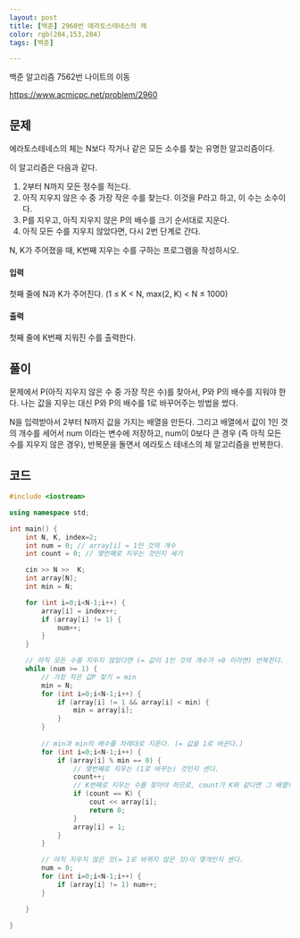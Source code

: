 ```yaml
---
layout: post
title: [백준] 2960번 에라토스테네스의 체
color: rgb(204,153,204)
tags: [백준]

---
```


백준 알고리즘 7562번 나이트의 이동

https://www.acmicpc.net/problem/2960

## 문제

에라토스테네스의 체는 N보다 작거나 같은 모든 소수를 찾는 유명한 알고리즘이다.

이 알고리즘은 다음과 같다.

1. 2부터 N까지 모든 정수를 적는다.
2. 아직 지우지 않은 수 중 가장 작은 수를 찾는다. 이것을 P라고 하고, 이 수는 소수이다.
3. P를 지우고, 아직 지우지 않은 P의 배수를 크기 순서대로 지운다.
4. 아직 모든 수를 지우지 않았다면, 다시 2번 단계로 간다.

N, K가 주어졌을 때, K번째 지우는 수를 구하는 프로그램을 작성하시오.

#### 입력

첫째 줄에 N과 K가 주어진다. (1 ≤ K < N, max(2, K) < N ≤ 1000)

#### 출력

첫째 줄에 K번째 지워진 수를 출력한다.



## 풀이

 문제에서 P(아직 지우지 않은 수 중 가장 작은 수)를 찾아서, P와 P의 배수를 지워야 한다. 나는 값을 지우는 대신 P와 P의 배수를 1로 바꾸어주는 방법을 썼다. 

 N을 입력받아서 2부터 N까지 값을 가지는 배열을 만든다. 그리고 배열에서 값이 1인 것의 개수를 세어서 num 이라는 변수에 저장하고, num이 0보다 큰 경우 (즉 아직 모든 수를 지우지 않은 경우), 반복문을 돌면서 에라토스 테네스의 체 알고리즘을 반복한다. 



## 코드

```c++
#include <iostream>

using namespace std;

int main() {
    int N, K, index=2;
    int num = 0; // array[i] = 1인 것의 개수
    int count = 0; // 몇번째로 지우는 것인지 세기

    cin >> N >>  K;
    int array[N];
    int min = N;

    for (int i=0;i<N-1;i++) {
        array[i] = index++;
        if (array[i] != 1) {
            num++;
        }
    }

    // 아직 모든 수를 지우지 않았다면 (= 값이 1인 것의 개수가 >0 이라면) 반복한다. 
    while (num >= 1) {
        // 가장 작은 값P 찾기 = min
        min = N;
        for (int i=0;i<N-1;i++) {
            if (array[i] != 1 && array[i] < min) {
                min = array[i];
            }
        }
	
        // min과 min의 배수를 차례대로 지운다. (= 값을 1로 바꾼다.)
        for (int i=0;i<N-1;i++) {
            if (array[i] % min == 0) {
                // 몇번째로 지우는 (1로 바꾸는) 것인지 센다. 
                count++;
                // K번째로 지우는 수를 찾아야 하므로, count가 K와 같다면 그 배열의 값이 답이 된다. 
                if (count == K) {
                    cout << array[i];
                    return 0;
                }
                array[i] = 1;
            }
        }

        // 아직 지우지 않은 것(= 1로 바뀌지 않은 것)이 몇개인지 센다. 
        num = 0;
        for (int i=0;i<N-1;i++) {
            if (array[i] != 1) num++;
        }

    }

}
```





